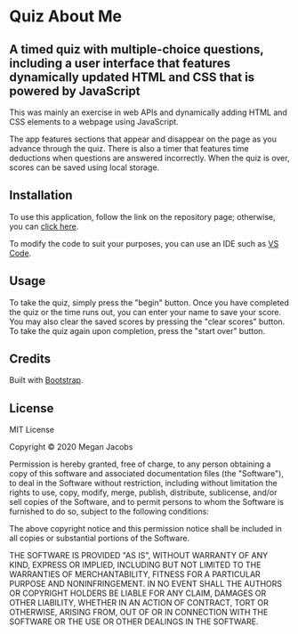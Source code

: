 # Quiz About Me

## A timed quiz with multiple-choice questions, including a user interface that features dynamically updated HTML and CSS that is powered by JavaScript 

This was mainly an exercise in web APIs and dynamically adding HTML and CSS elements to a webpage using JavaScript. 

The app features sections that appear and disappear on the page as you advance through the quiz. There is also a timer that features time deductions when questions are answered incorrectly. When the quiz is over, scores can be saved using local storage. 

## Installation

To use this application, follow the link on the repository page; otherwise, you can [click here](https://meganjacobs97.github.io/quiz-about-me/).

To modify the code to suit your purposes, you can use an IDE such as [VS Code](https://code.visualstudio.com/).

## Usage 

To take the quiz, simply press the "begin" button. Once you have completed the quiz or the time runs out, you can enter your name to save your score. You may also clear the saved scores by pressing the "clear scores" button. To take the quiz again upon completion, press the "start over" button. 

## Credits

Built with [Bootstrap](https://getbootstrap.com/).

## License

MIT License

Copyright © 2020 Megan Jacobs

Permission is hereby granted, free of charge, to any person obtaining a copy of this software and associated documentation files (the "Software"), to deal in the Software without restriction, including without limitation the rights to use, copy, modify, merge, publish, distribute, sublicense, and/or sell copies of the Software, and to permit persons to whom the Software is furnished to do so, subject to the following conditions:

The above copyright notice and this permission notice shall be included in all copies or substantial portions of the Software.

THE SOFTWARE IS PROVIDED "AS IS", WITHOUT WARRANTY OF ANY KIND, EXPRESS OR IMPLIED, INCLUDING BUT NOT LIMITED TO THE WARRANTIES OF MERCHANTABILITY, FITNESS FOR A PARTICULAR PURPOSE AND NONINFRINGEMENT. IN NO EVENT SHALL THE AUTHORS OR COPYRIGHT HOLDERS BE LIABLE FOR ANY CLAIM, DAMAGES OR OTHER LIABILITY, WHETHER IN AN ACTION OF CONTRACT, TORT OR OTHERWISE, ARISING FROM, OUT OF OR IN CONNECTION WITH THE SOFTWARE OR THE USE OR OTHER DEALINGS IN THE SOFTWARE.

